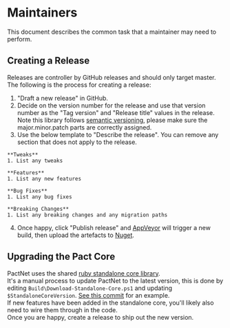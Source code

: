 # Maintainers
This document describes the common task that a maintainer may need to perform.

## Creating a Release
Releases are controller by GitHub releases and should only target master.  
The following is the process for creating a release: 
1) "Draft a new release" in GitHub.
2) Decide on the version number for the release and use that version number as the "Tag version" and "Release title" values in the release. Note this library follows [semantic versioning](https://semver.org/), please make sure the major.minor.patch parts are correctly assigned.
3) Use the below template to "Describe the release". You can remove any section that does not apply to the release.
```
**Tweaks**
1. List any tweaks

**Features**
1. List any new features

**Bug Fixes**
1. List any bug fixes

**Breaking Changes**
1. List any breaking changes and any migration paths
```
4) Once happy, click "Publish release" and [AppVeyor](https://ci.appveyor.com/project/SEEKJobs/pact-net/branch/master) will trigger a new build, then upload the artefacts to [Nuget](https://www.nuget.org/profiles/pact-foundation).

## Upgrading the Pact Core
PactNet uses the shared [ruby standalone core library](https://github.com/pact-foundation/pact-ruby-standalone/releases).  
It's a manual process to update PactNet to the latest version, this is done by editing `Build\Download-Standalone-Core.ps1` and updating `$StandaloneCoreVersion`. [See this commit](https://github.com/pact-foundation/pact-net/commit/a304c989780c8f277321299ed7890ec2fbddfb8f) for an example.  
If new features have been added in the standalone core, you'll likely also need to wire them through in the code.  
Once you are happy, create a release to ship out the new version.